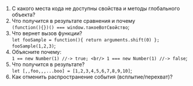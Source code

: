 1. С какого места кода не доступны свойства и методы глобального объекта?
2. Что получится в результате сравнения и почему <br/>
    `(function(){})() === window.такоеВотСвойство`;
3. Что вернет вызов функции? <br/>
    `let fooSample = function(){ return arguments.shift(0) }; fooSample(1,2,3)`;
4. Объясните почему: <br/>
    `1 == new Number(1) //-> true; <br/>
     1 === new Number(1) //-> false`;
5. Что получится в результате? <br/>
    `let [,,foo,,,...boo] = [1,2,3,4,5,6,7,8,9,10]`;
6. Как отменить распространение события (всплытие/перехват)?